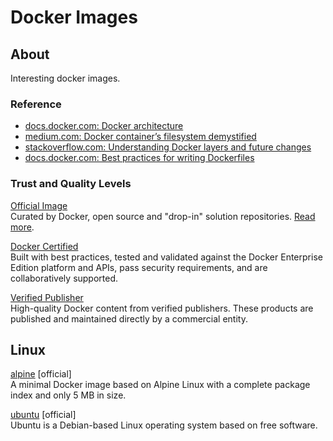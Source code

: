 # Docker Images

## About

Interesting docker images.

### Reference
- [docs.docker.com: Docker architecture](https://docs.docker.com/get-started/overview/#docker-architecture)  
- [medium.com: Docker container’s filesystem demystified](https://medium.com/@BeNitinAgarwal/docker-containers-filesystem-demystified-b6ed8112a04a)
- [stackoverflow.com: Understanding Docker layers and future changes
](https://stackoverflow.com/questions/55174274/understanding-docker-layers-and-future-changes)
- [docs.docker.com: Best practices for writing Dockerfiles](https://docs.docker.com/develop/develop-images/dockerfile_best-practices/)

### Trust and Quality Levels

[Official Image](https://hub.docker.com/search?q=&type=image&image_filter=official)  
Curated by Docker, open source and "drop-in" solution repositories. [Read more](https://docs.docker.com/docker-hub/official_images/).

[Docker Certified](https://hub.docker.com/search?q=&type=image&certification_status=certified)  
Built with best practices, tested and validated against the Docker Enterprise Edition platform and APIs, pass security requirements, and are collaboratively supported.

[Verified Publisher](https://hub.docker.com/search?q=&type=image&image_filter=store)  
High-quality Docker content from verified publishers. These products are published and maintained directly by a commercial entity.

## Linux

[alpine](https://hub.docker.com/_/alpine) [official]  
A minimal Docker image based on Alpine Linux with a complete package index and only 5 MB in size.

[ubuntu](https://hub.docker.com/_/ubuntu) [official]  
Ubuntu is a Debian-based Linux operating system based on free software.